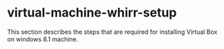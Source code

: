 # virtual-machine-whirr-setup
This section describes the steps that are required for installing Virtual Box on windows 8.1 machine.
